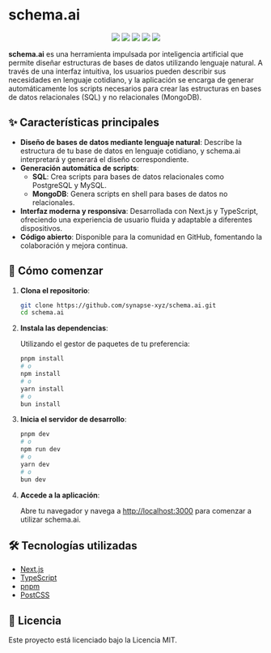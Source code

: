 # schema.ai

<p align="center">
  <img src="https://img.shields.io/badge/version-1.0.0-blue" />
  <img src="https://img.shields.io/badge/license-MIT-green" />
  <img src="https://img.shields.io/badge/status-active-brightgreen" />
  <img src="https://img.shields.io/badge/language-typescript-blue" />
  <img src="https://img.shields.io/badge/platform-Node.js-339933?logo=node.js&logoColor=white" />
</p>

**schema.ai** es una herramienta impulsada por inteligencia artificial que permite diseñar estructuras de bases de datos utilizando lenguaje natural. A través de una interfaz intuitiva, los usuarios pueden describir sus necesidades en lenguaje cotidiano, y la aplicación se encarga de generar automáticamente los scripts necesarios para crear las estructuras en bases de datos relacionales (SQL) y no relacionales (MongoDB).

## ✨ Características principales

- **Diseño de bases de datos mediante lenguaje natural**: Describe la estructura de tu base de datos en lenguaje cotidiano, y schema.ai interpretará y generará el diseño correspondiente.
- **Generación automática de scripts**:
    - **SQL**: Crea scripts para bases de datos relacionales como PostgreSQL y MySQL.
    - **MongoDB**: Genera scripts en shell para bases de datos no relacionales.
- **Interfaz moderna y responsiva**: Desarrollada con Next.js y TypeScript, ofreciendo una experiencia de usuario fluida y adaptable a diferentes dispositivos.
- **Código abierto**: Disponible para la comunidad en GitHub, fomentando la colaboración y mejora continua.

## 🚀 Cómo comenzar

1. **Clona el repositorio**:
    
    ```bash
    git clone https://github.com/synapse-xyz/schema.ai.git
    cd schema.ai
    ```
    
2. **Instala las dependencias**:
    
    Utilizando el gestor de paquetes de tu preferencia:
    
    ```bash
    pnpm install
    # o
    npm install
    # o
    yarn install
    # o
    bun install
    ```
    
3. **Inicia el servidor de desarrollo**:
    
    ```bash
    pnpm dev
    # o
    npm run dev
    # o
    yarn dev
    # o
    bun dev
    ```
    
4. **Accede a la aplicación**:
    
    Abre tu navegador y navega a [http://localhost:3000](http://localhost:3000/) para comenzar a utilizar schema.ai.
    

## 🛠️ Tecnologías utilizadas

- [Next.js](https://nextjs.org/)
- [TypeScript](https://www.typescriptlang.org/)
- [pnpm](https://pnpm.io/)
- [PostCSS](https://postcss.org/)

## 📄 Licencia

Este proyecto está licenciado bajo la Licencia MIT.